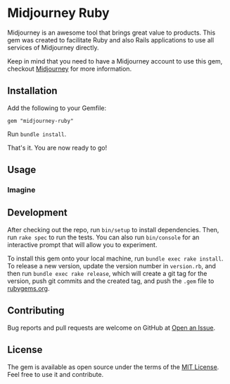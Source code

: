 # Midjourney Ruby

Midjourney is an awesome tool that brings great value to products.
This gem was created to facilitate Ruby and also Rails applications to use all services of Midjourney directly.

Keep in mind that you need to have a Midjourney account to use this gem, checkout [Midjourney](https://midjourney.com) for more information.

## Installation

Add the following to your Gemfile:

```shell
gem "midjourney-ruby"
```

Run `bundle install`.

That's it. You are now ready to go!

## Usage

### Imagine

## Development

After checking out the repo, run `bin/setup` to install dependencies. Then, run `rake spec` to run the tests. You can also run `bin/console` for an interactive prompt that will allow you to experiment.

To install this gem onto your local machine, run `bundle exec rake install`. To release a new version, update the version number in `version.rb`, and then run `bundle exec rake release`, which will create a git tag for the version, push git commits and the created tag, and push the `.gem` file to [rubygems.org](https://rubygems.org).

## Contributing

Bug reports and pull requests are welcome on GitHub at [Open an Issue](https://github.com/leom806/midjourney-ruby).

## License

The gem is available as open source under the terms of the [MIT License](https://opensource.org/licenses/MIT).
Feel free to use it and contribute.
